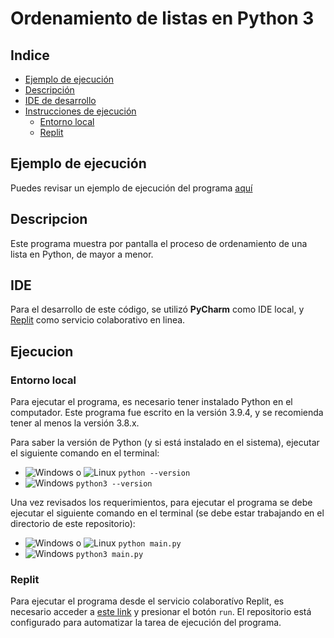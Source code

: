 [logowindows]: https://upload.wikimedia.org/wikipedia/commons/thumb/5/5f/Windows_logo_-_2012.svg/25px-Windows_logo_-_2012.svg.png 'Windows'
[logomacos]: https://upload.wikimedia.org/wikipedia/commons/thumb/1/1b/Apple_logo_grey.svg/25px-Apple_logo_grey.svg.png 'macOS'
[logolinux]: https://upload.wikimedia.org/wikipedia/commons/thumb/3/3c/TuxFlat.svg/25px-TuxFlat.svg.png 'Linux'

# Ordenamiento de listas en Python 3

## Indice

- [Ejemplo de ejecución](#ejemplo-de-ejecucin)
- [Descripción](#descripcion)
- [IDE de desarrollo](#ide)
- [Instrucciones de ejecución](#ejecucion)
  - [Entorno local](#entorno-local)
  - [Replit](#replit)
  
## Ejemplo de ejecución
Puedes revisar un ejemplo de ejecución del programa [aquí](docs/Ejecucion)

## Descripcion
Este programa muestra por pantalla el proceso de ordenamiento de una lista en Python, de mayor a menor.

## IDE
Para el desarrollo de este código, se utilizó **PyCharm** como IDE local, y [Replit](https://replit.com/@SebaGarciaD/simanpython "Replit") como 
servicio colaborativo en linea.

## Ejecucion

### Entorno local

Para ejecutar el programa, es necesario tener instalado Python en el computador. Este programa fue escrito en la 
versión 3.9.4, y se recomienda tener al menos la versión 3.8.x.

Para saber la versión de Python (y si está instalado en el sistema), ejecutar el siguiente comando en el terminal:
* ![Windows][logowindows] o ![Linux][logolinux] `python --version`
* ![Windows][logomacos] `python3 --version`

Una vez revisados los requerimientos, para ejecutar el programa se debe ejecutar el siguiente comando en el terminal 
(se debe estar trabajando en el directorio de este repositorio):
* ![Windows][logowindows] o ![Linux][logolinux] `python main.py`
* ![Windows][logomacos] `python3 main.py`

### Replit

Para ejecutar el programa desde el servicio colaboratívo Replit, es necesario acceder a [este link](https://replit.com/@SebaGarciaD/simanpython "Repositorio Replit") y presionar el botón `run`. El repositorio está configurado para 
automatizar la tarea de ejecución del programa.